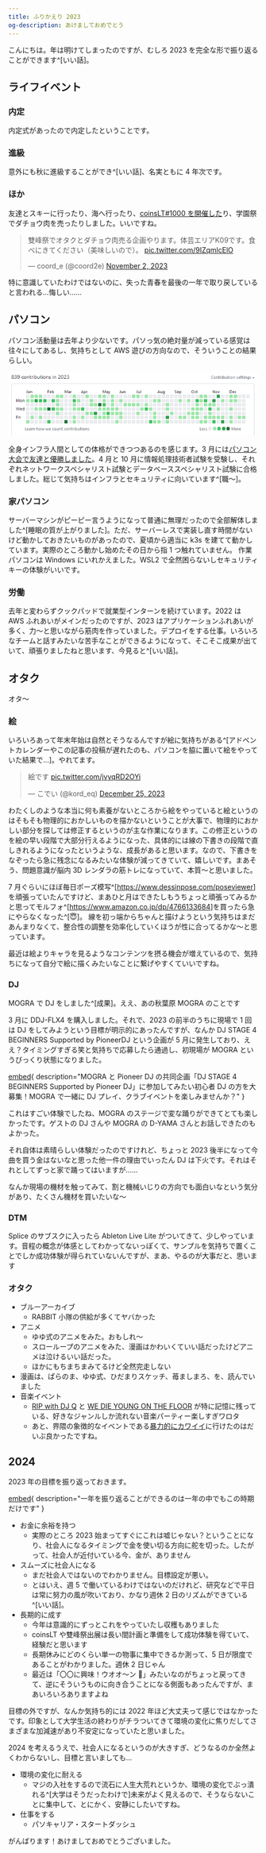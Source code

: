 ```yaml
---
title: ふりかえり 2023
og-description: あけましておめでとう
---
```


こんにちは。年は明けてしまったのですが、むしろ 2023 を完全な形で振り返ることができます^[いい話]。

## ライフイベント

### 内定

内定式があったので内定したということです。

### 進級

意外にも秋に進級することができ^[いい話]、名実ともに 4 年次です。

### ほか

友達とスキーに行ったり、海へ行ったり、[coinsLT#1000 を開催した](https://coord-e.com/post/2023-12-04-coinslt1000)り、学園祭でダチョウ肉を売ったりしました。いいですね。

<blockquote class="twitter-tweet"><p lang="ja" dir="ltr">雙峰祭でオタクとダチョウ肉売る企画やります。体芸エリアK09です。食べにきてください（美味しいので）。 <a href="https://t.co/9IZqmlcElO">pic.twitter.com/9IZqmlcElO</a></p>&mdash; coord_e (@coord2e) <a href="https://twitter.com/coord2e/status/1720078710794260587?ref_src=twsrc%5Etfw">November 2, 2023</a></blockquote> <script async src="https://platform.twitter.com/widgets.js" charset="utf-8"></script>

特に意識していたわけではないのに、失った青春を最後の一年で取り戻していると言われる…悔しい……

## パソコン

パソコン活動量は去年より少ないです。パソっ気の絶対量が減っている感覚は往々にしてあるし、気持ちとして AWS 遊びの方向なので、そういうことの結果らしい。

![パソコン活動量 2023](./github.png)

全身インフラ人間としての体格ができつつあるのを感じます。3 月には[パソコン大会で友達と優勝しました](https://coord-e.com/post/2023-03-11-ictsc-2022)。4 月と 10 月に情報処理技術者試験を受験し、それぞれネットワークスペシャリスト試験とデータベーススペシャリスト試験に合格しました。総じて気持ちはインフラとセキュリティに向いています^[職〜]。

### 家パソコン

サーバーマシンがピーピー言うようになって普通に無理だったので全部解体しました^[睡眠の質が上がりました]。ただ、サーバーレスで実装し直す時間がないけど動かしておきたいものがあったので、夏頃から適当に k3s を建てて動かしています。実際のところ動かし始めたその日から指 1 つ触れていません。
作業パソコンは Windows にいれかえました。WSL2 で全然困らないしセキュリティキーの体験がいいです。

### 労働

去年と変わらずクックパッドで就業型インターンを続けています。2022 は AWS ふれあいがメインだったのですが、2023 はアプリケーションふれあいが多く、力〜と思いながら筋肉を作っていました。デプロイをする仕事。いろいろなチームと話すみたいな苦手なことができるようになって、そこそこ成果が出ていて、頑張りましたねと思います、今見ると^[いい話]。

## オタク

オタ〜

### 絵

<!-- textlint-disable @textlint-ja/no-dropping-i -->

いろいろあって年末年始は自然とそうなるんですが絵に気持ちがある^[アドベントカレンダーやこの記事の投稿が遅れたのも、パソコンを脇に置いて絵をやっていた結果で…]。やれてます。

<!-- textlint-enable @textlint-ja/no-dropping-i -->

<blockquote class="twitter-tweet"><p lang="ja" dir="ltr">絵です <a href="https://t.co/jvyqRD2OYi">pic.twitter.com/jvyqRD2OYi</a></p>&mdash; こでい (@kord_eq) <a href="https://twitter.com/kord_eq/status/1739313024224444923?ref_src=twsrc%5Etfw">December 25, 2023</a></blockquote> <script async src="https://platform.twitter.com/widgets.js" charset="utf-8"></script>

わたくしのような本当に何も素養がないところから絵をやっていると絵というのはそもそも物理的におかしいものを描かないということが大事で、物理的におかしい部分を探しては修正するというのが主な作業になります。この修正というのを絵の早い段階で大部分行えるようになった、具体的には線の下書きの段階で直しきれるようになったというような、成長があると思います。なので、下書きをなぞったら急に残念になるみたいな体験が減ってきていて、嬉しいです。まあそう、問題意識が脳内 3D レンダラの筋トレになっていて、本質〜と思いました。

7 月ぐらいにほぼ毎日ポーズ模写^[<https://www.dessinpose.com/poseviewer>]を頑張っていたんですけど、まあひと月はできたしもうちょっと頑張ってみるかと思ってモルフォ^[<https://www.amazon.co.jp/dp/4766133684>]を買ったら急にやらなくなった^[😇]。
線を初っ端からちゃんと描けようという気持ちはまだあんまりなくて、整合性の調整を効率化していくほうが性に合ってるかな〜と思っています。

最近は絵よりキャラを見るようなコンテンツを摂る機会が増えているので、気持ちになって自分で絵に描くみたいなことに繋げやすくていいですね。

### DJ

MOGRA で DJ をしました^[成果]。ええ、あの秋葉原 MOGRA のことです

3 月に DDJ-FLX4 を購入しました。それで、2023 の前半のうちに現場で 1 回は DJ をしてみようという目標が明示的にあったんですが、なんか DJ STAGE 4 BEGINNERS Supported by PioneerDJ という企画が 5 月に発生しており、ええ？タイミングすぎる笑と気持ちで応募したら通過し、初現場が MOGRA というびっくり状態になりました。

[embed](https://club-mogra.jp/2023/05/14/4891/ "DJ STAGE 4 BEGINNERS Supported by PioneerDJ - MOGRA 秋葉原"){ description="MOGRA と Pioneer DJ の共同企画「DJ STAGE 4 BEGINNERS Supported by Pioneer DJ」に参加してみたい初心者 DJ の方を大募集！MOGRA で一緒に DJ プレイ、クラブイベントを楽しみませんか？" }

これはすごい体験でしたね、MOGRA のステージで変な踊りができてとても楽しかったです。ゲストの DJ さんや MOGRA の D-YAMA さんとお話しできたのもよかった。

それ自体は素晴らしい体験だったのですけれど、ちょっと 2023 後半になって今曲を買う金はないなと思った他一件の理由でいったん DJ は下火です。それはそれとしてずっと家で踊ってはいますが……

なんか現場の機材を触ってみて、割と機械いじりの方向でも面白いなという気分があり、たくさん機材を買いたいな〜

### DTM

Splice のサブスクに入ったら Ableton Live Lite がついてきて、少しやっています。音程の概念が体感としてわかってないっぽくて、サンプルを気持ちで置くことでしか成功体験が得られていないんですが、まあ、やるのが大事だと、思います

### オタク

- ブルーアーカイブ
  - RABBIT 小隊の供給が多くてヤバかった
- アニメ
  - ゆゆ式のアニメをみた。おもしれ～
  - スローループのアニメをみた、漫画はかわいくていい話だったけどアニメは泣けるいい話だった。
  - ほかにもちまちまみてるけど全然完走しない
- 漫画は、ぱらのま、ゆゆ式、ひだまりスケッチ、苺ましまろ、を、読んでいました
- 音楽イベント
  - [RIP with DJ Q](https://circus.zaiko.io/item/357159) と [WE DIE YOUNG ON THE FLOOR](https://club-mogra.jp/2023/11/02/5011/) が特に記憶に残っている、好きなジャンルしか流れない音楽パーティー楽しすぎワロタ
  - あと、界隈の象徴的なイベントである[暴力的にカワイイ](https://twitter.com/boukawa2023)に行けたのはだいぶ良かったですね。

## 2024

2023 年の目標を振り返っておきます。

[embed](https://coord-e.com/post/2022-12-31-retro-2022 "ふりかえり2022 - coord-e.com"){ description="一年を振り返ることができるのは一年の中でもこの時期だけです" }

- お金に余裕を持つ
  - 実際のところ 2023 始まってすぐにこれは嘘じゃない？ということになり、社会人になるタイミングで金を使い切る方向に舵を切った。したがって、社会人が近付いている今、金が、ありません
- スムーズに社会人になる
  - まだ社会人ではないのでわかりません。目標設定が悪い。
  - とはいえ、週 5 で働いているわけではないのだけれど、研究などで平日は常に努力の風が吹いており、かなり週休 2 日のリズムができている^[いい話]。
- 長期的に成す
  - 今年は意識的にずっとこれをやっていたし収穫もありました
  - coinsLT や雙峰祭出展は長い間計画と準備をして成功体験を得ていて、経験だと思います
  - 長期休みにどのくらい単一の物事に集中できるか測って、5 日が限度であることがわかりました。週休 2 日じゃん
  - 最近は「〇〇に興味！ウオオ〜ン 🤩」みたいなのがちょっと戻ってきて、逆にそういうものに向き合うことになる側面もあったんですが、まあいろいろありますよね

目標の外ですが、なんか気持ち的には 2022 年ほど大丈夫って感じではなかったです。印象として大学生活の終わりがチラついてきて環境の変化に焦りだしてさまざまな加減速があり不安定になっていたと思いました。

2024 を考えるうえで、社会人になるというのが大きすぎ、どうなるのか全然よくわからないし、目標と言いましても…

- 環境の変化に耐える
  - マジの入社をするので流石に人生大荒れというか、環境の変化でぶっ潰れる^[大学はそうだったわけで]未来がよく見えるので、そうならないことに集中して、とにかく、安静にしたいですね。
- 仕事をする
  - パソキャリア・スタートダッシュ

がんばります！あけましておめでとうございました。
